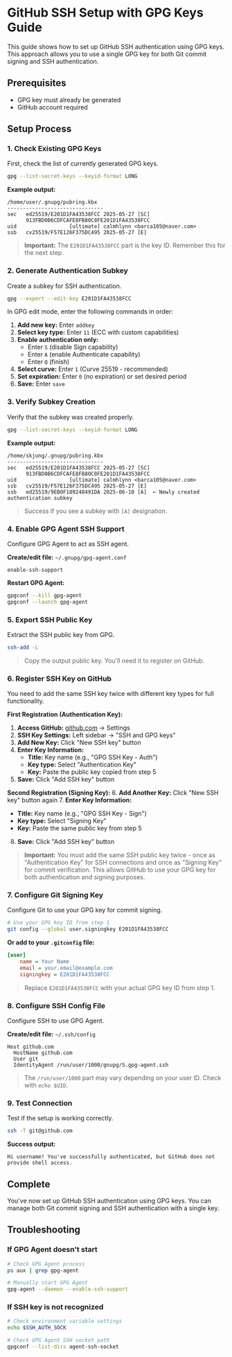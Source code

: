 # GitHub SSH Setup with GPG Keys Guide

This guide shows how to set up GitHub SSH authentication using GPG keys. This approach allows you to use a single GPG key for both Git commit signing and SSH authentication.

## Prerequisites

- GPG key must already be generated
- GitHub account required

## Setup Process

### 1. Check Existing GPG Keys

First, check the list of currently generated GPG keys.

```bash
gpg --list-secret-keys --keyid-format LONG
```

**Example output:**
```
/home/user/.gnupg/pubring.kbx
-------------------------------
sec   ed25519/E201D1FA43538FCC 2025-05-27 [SC]
      913FBD0B6CDFCAFE8FB80C8FE201D1FA43538FCC
uid                 [ultimate] calmhlynn <barca105@naver.com>
ssb   cv25519/F57E126F375DC495 2025-05-27 [E]
```

> **Important:** The `E201D1FA43538FCC` part is the key ID. Remember this for the next step.

### 2. Generate Authentication Subkey

Create a subkey for SSH authentication.

```bash
gpg --expert --edit-key E201D1FA43538FCC
```

In GPG edit mode, enter the following commands in order:

1. **Add new key:** Enter `addkey`
2. **Select key type:** Enter `11` (ECC with custom capabilities)
3. **Enable authentication only:**
   - Enter `S` (disable Sign capability)
   - Enter `A` (enable Authenticate capability)
   - Enter `Q` (finish)
4. **Select curve:** Enter `1` (Curve 25519 - recommended)
5. **Set expiration:** Enter `0` (no expiration) or set desired period
6. **Save:** Enter `save`

### 3. Verify Subkey Creation

Verify that the subkey was created properly.

```bash
gpg --list-secret-keys --keyid-format LONG
```

**Example output:**
```
/home/skjung/.gnupg/pubring.kbx
-------------------------------
sec   ed25519/E201D1FA43538FCC 2025-05-27 [SC]
      913FBD0B6CDFCAFE8FB80C8FE201D1FA43538FCC
uid                 [ultimate] calmhlynn <barca105@naver.com>
ssb   cv25519/F57E126F375DC495 2025-05-27 [E]
ssb   ed25519/9EB0F189248491DA 2025-06-10 [A]  ← Newly created authentication subkey
```

> Success if you see a subkey with `[A]` designation.

### 4. Enable GPG Agent SSH Support

Configure GPG Agent to act as SSH agent.

**Create/edit file:** `~/.gnupg/gpg-agent.conf`
```
enable-ssh-support
```

**Restart GPG Agent:**
```bash
gpgconf --kill gpg-agent
gpgconf --launch gpg-agent
```

### 5. Export SSH Public Key

Extract the SSH public key from GPG.

```bash
ssh-add -L
```

> Copy the output public key. You'll need it to register on GitHub.

### 6. Register SSH Key on GitHub

You need to add the same SSH key twice with different key types for full functionality.

**First Registration (Authentication Key):**
1. **Access GitHub:** [github.com](https://github.com) → Settings
2. **SSH Key Settings:** Left sidebar → "SSH and GPG keys"
3. **Add New Key:** Click "New SSH key" button
4. **Enter Key Information:**
   - **Title:** Key name (e.g., "GPG SSH Key - Auth")
   - **Key type:** Select "Authentication Key"
   - **Key:** Paste the public key copied from step 5
5. **Save:** Click "Add SSH key" button

**Second Registration (Signing Key):**
6. **Add Another Key:** Click "New SSH key" button again
7. **Enter Key Information:**
   - **Title:** Key name (e.g., "GPG SSH Key - Sign")
   - **Key type:** Select "Signing Key"
   - **Key:** Paste the same public key from step 5
8. **Save:** Click "Add SSH key" button

> **Important:** You must add the same SSH public key twice - once as "Authentication Key" for SSH connections and once as "Signing Key" for commit verification. This allows GitHub to use your GPG key for both authentication and signing purposes.

### 7. Configure Git Signing Key

Configure Git to use your GPG key for commit signing.

```bash
# Use your GPG key ID from step 1
git config --global user.signingkey E201D1FA43538FCC
```

**Or add to your `.gitconfig` file:**
```ini
[user]
    name = Your Name
    email = your.email@example.com
    signingkey = E201D1FA43538FCC
```

> Replace `E201D1FA43538FCC` with your actual GPG key ID from step 1.

### 8. Configure SSH Config File

Configure SSH to use GPG Agent.

**Create/edit file:** `~/.ssh/config`
```
Host github.com
  HostName github.com
  User git
  IdentityAgent /run/user/1000/gnupg/S.gpg-agent.ssh
```

> The `/run/user/1000` part may vary depending on your user ID. Check with `echo $UID`.

### 9. Test Connection

Test if the setup is working correctly.

```bash
ssh -T git@github.com
```

**Success output:**
```
Hi username! You've successfully authenticated, but GitHub does not provide shell access.
```

## Complete

You've now set up GitHub SSH authentication using GPG keys. You can manage both Git commit signing and SSH authentication with a single key.

## Troubleshooting

### If GPG Agent doesn't start
```bash
# Check GPG Agent process
ps aux | grep gpg-agent

# Manually start GPG Agent
gpg-agent --daemon --enable-ssh-support
```

### If SSH key is not recognized
```bash
# Check environment variable settings
echo $SSH_AUTH_SOCK

# Check GPG Agent SSH socket path
gpgconf --list-dirs agent-ssh-socket
